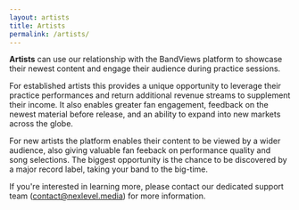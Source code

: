```yaml
---
layout: artists
title: Artists
permalink: /artists/
---
```


**Artists** can use our relationship with the BandViews platform to showcase their newest content and engage their audience during practice sessions. 

For established artists this provides a unique opportunity to leverage their practice performances and return additional revenue streams to supplement their income. It also enables greater fan engagement, feedback on the newest material before release, and an ability to expand into new markets across the globe.

For new artists the platform enables their content to be viewed by a wider audience, also giving valuable fan feeback on performance quality and song selections. The biggest opportunity is the chance to be discovered by a major record label, taking your band to the big-time.

If you're interested in learning more, please contact our dedicated support team (<contact@nexlevel.media>) for more information.

